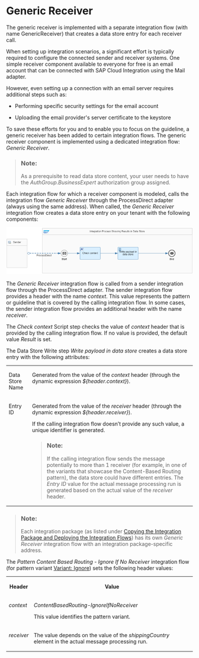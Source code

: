 <!-- loio83a6970e633b4a8f9e4407038c8512f1 -->

# Generic Receiver

The generic receiver is implemented with a separate integration flow \(with name GenericReceiver\) that creates a data store entry for each receiver call.

When setting up integration scenarios, a significant effort is typically required to configure the connected sender and receiver systems. One simple receiver component available to everyone for free is an email account that can be connected with SAP Cloud Integration using the Mail adapter.

However, even setting up a connection with an email server requires additional steps such as:

-   Performing specific security settings for the email account

-   Uploading the email provider's server certificate to the keystore


To save these efforts for you and to enable you to focus on the guideline, a generic receiver has been added to certain integration flows. The generic receiver component is implemented using a dedicated integration flow: *Generic Receiver*.

> ### Note:  
> As a prerequisite to read data store content, your user needs to have the *AuthGroup.BusinessExpert* authorization group assigned.

Each integration flow for which a receiver component is modeled, calls the integration flow *Generic Receiver* through the ProcessDirect adapter \(always using the same address\). When called, the *Generic Receiver* integration flow creates a data store entry on your tenant with the following components:

 ![](images/Generic_Receiver_Flow_202cfa1.png) 

The *Generic Receiver* integration flow is called from a sender integration flow through the ProcessDirect adapter. The sender integration flow provides a header with the name *context*. This value represents the pattern or guideline that is covered by the calling integration flow. In some cases, the sender integration flow provides an additional header with the name *receiver*.

The *Check context* Script step checks the value of *context* header that is provided by the calling integration flow. If no value is provided, the default value *Result* is set.

The Data Store Write step *Write payload in data store* creates a data store entry with the following attributes:


<table>
<tr>
<td valign="top">

Data Store Name



</td>
<td valign="top">

Generated from the value of the *context* header \(through the dynamic expression *$\{header.context\}*\).



</td>
</tr>
<tr>
<td valign="top">

Entry ID



</td>
<td valign="top">

Generated from the value of the *receiver* header \(through the dynamic expression *$\{header.receiver\}*\).

If the calling integration flow doesn’t provide any such value, a unique identifier is generated.

> ### Note:  
> If the calling integration flow sends the message potentially to more than 1 receiver \(for example, in one of the variants that showcase the Content-Based Routing pattern\), the data store could have different entries. The *Entry ID* value for the actual message processing run is generated based on the actual value of the *receiver* header.



</td>
</tr>
</table>

> ### Note:  
> Each integration package \(as listed under [Copying the Integration Package and Deploying the Integration Flows](copying-the-integration-package-and-deploying-the-integration-flows-2cb1d31.md)\) has its own *Generic Receiver* integration flow with an integration package-specific address.



The *Pattern Content Based Routing - Ignore If No Receiver* integration flow \(for pattern variant [Variant: Ignore](variant-ignore-4998bd8.md)\) sets the following header values:


<table>
<tr>
<th valign="top">

Header



</th>
<th valign="top">

Value



</th>
</tr>
<tr>
<td valign="top">

*context*



</td>
<td valign="top">

*ContentBasedRouting-IgnoreIfNoReceiver*

This value identifies the pattern variant.



</td>
</tr>
<tr>
<td valign="top">

*receiver*



</td>
<td valign="top">

The value depends on the value of the *shippingCountry* element in the actual message processing run.



</td>
</tr>
</table>

